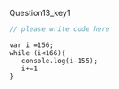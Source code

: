 Question13_key1



```javascript
// please write code here
```

```solution
var i =156;
while (i<166){
   console.log(i-155);
   i+=1
}
```